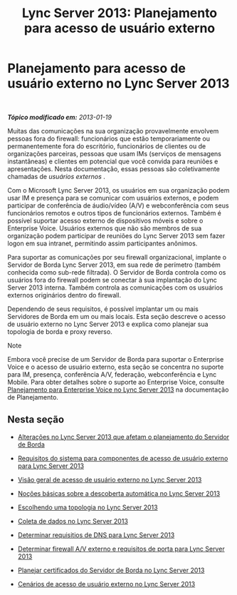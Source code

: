 ﻿---
title: 'Lync Server 2013: Planejamento para acesso de usuário externo'
TOCTitle: Planejamento para acesso de usuário externo
ms:assetid: ea098933-eff5-461e-aba3-e7f128784dc2
ms:mtpsurl: https://technet.microsoft.com/pt-br/library/Gg399048(v=OCS.15)
ms:contentKeyID: 49308485
ms.date: 05/19/2016
mtps_version: v=OCS.15
ms.translationtype: HT
---

# Planejamento para acesso de usuário externo no Lync Server 2013

 

_**Tópico modificado em:** 2013-01-19_

Muitas das comunicações na sua organização provavelmente envolvem pessoas fora do firewall: funcionários que estão temporariamente ou permanentemente fora do escritório, funcionários de clientes ou de organizações parceiras, pessoas que usam IMs (serviços de mensagens instantâneas) e clientes em potencial que você convida para reuniões e apresentações. Nesta documentação, essas pessoas são coletivamente chamadas de *usuários externos* .

Com o Microsoft Lync Server 2013, os usuários em sua organização podem usar IM e presença para se comunicar com usuários externos, e podem participar de conferência de áudio/vídeo (A/V) e webconferência com seus funcionários remotos e outros tipos de funcionários externos. Também é possível suportar acesso externo de dispositivos móveis e sobre o Enterprise Voice. Usuários externos que não são membros de sua organização podem participar de reuniões do Lync Server 2013 sem fazer logon em sua intranet, permitindo assim participantes anônimos.

Para suportar as comunicações por seu firewall organizacional, implante o Servidor de Borda Lync Server 2013, em sua rede de perímetro (também conhecida como sub-rede filtrada). O Servidor de Borda controla como os usuários fora do firewall podem se conectar à sua implantação do Lync Server 2013 interna. Também controla as comunicações com os usuários externos originários dentro do firewall.

Dependendo de seus requisitos, é possível implantar um ou mais Servidores de Borda em um ou mais locais. Esta seção descreve o acesso de usuário externo no Lync Server 2013 e explica como planejar sua topologia de borda e proxy reverso.

> [!NOTE]  
> Embora você precise de um Servidor de Borda para suportar o Enterprise Voice e o acesso de usuário externo, esta seção se concentra no suporte para IM, presença, conferência A/V, federação, webconferência e Lync Mobile. Para obter detalhes sobre o suporte ao Enterprise Voice, consulte <a href="lync-server-2013-planning-for-enterprise-voice.md">Planejamento para Enterprise Voice no Lync Server 2013</a> na documentação de Planejamento.

## Nesta seção

  - [Alterações no Lync Server 2013 que afetam o planejamento do Servidor de Borda](lync-server-2013-changes-in-lync-server-that-affect-edge-server-planning.md)

  - [Requisitos do sistema para componentes de acesso de usuário externo para Lync Server 2013](lync-server-2013-system-requirements-for-external-user-access-components.md)

  - [Visão geral de acesso de usuário externo no Lync Server 2013](lync-server-2013-overview-of-external-user-access.md)

  - [Noções básicas sobre a descoberta automática no Lync Server 2013](lync-server-2013-understanding-autodiscover.md)

  - [Escolhendo uma topologia no Lync Server 2013](lync-server-2013-choosing-a-topology.md)

  - [Coleta de dados no Lync Server 2013](lync-server-2013-data-collection.md)

  - [Determinar requisitios de DNS para Lync Server 2013](lync-server-2013-determine-dns-requirements.md)

  - [Determinar firewall A/V externo e requisitos de porta para Lync Server 2013](lync-server-2013-determine-external-a-v-firewall-and-port-requirements.md)

  - [Planejar certificados do Servidor de Borda no Lync Server 2013](lync-server-2013-plan-for-edge-server-certificates.md)

  - [Cenários de acesso de usuário externo no Lync Server 2013](lync-server-2013-scenarios-for-external-user-access.md)

